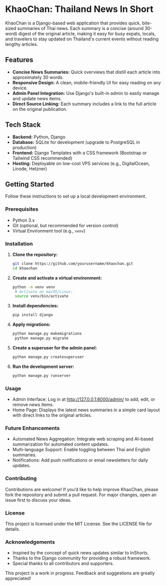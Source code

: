 # KhaoChan: Thailand News In Short

KhaoChan is a Django-based web application that provides quick, bite-sized summaries of Thai news. Each summary is a concise (around 30-word) digest of the original article, making it easy for busy expats, locals, and travelers to stay updated on Thailand's current events without reading lengthy articles.

## Features

- **Concise News Summaries:** Quick overviews that distill each article into approximately 30 words.
- **Responsive Design:** A clean, mobile-friendly UI for easy reading on any device.
- **Admin Panel Integration:** Use Django's built-in admin to easily manage and update news items.
- **Direct Source Linking:** Each summary includes a link to the full article on the original publication.

## Tech Stack

- **Backend:** Python, Django
- **Database:** SQLite for development (upgrade to PostgreSQL in production)
- **Frontend:** Django Templates with a CSS framework (Bootstrap or Tailwind CSS recommended)
- **Hosting:** Deployable on low-cost VPS services (e.g., DigitalOcean, Linode, Hetzner)

## Getting Started

Follow these instructions to set up a local development environment.

### Prerequisites

- Python 3.x
- Git (optional, but recommended for version control)
- Virtual Environment tool (e.g., `venv`)

### Installation

1. **Clone the repository:**
   ```bash
   git clone https://github.com/yourusername/khaochan.git
   cd khaochan
   ```

2. **Create and activate a virtual environment:**
   ```bash
   python -m venv venv
    # Activate on macOS/Linux:
    source venv/bin/activate
   ```
3. **Install dependencies:**
   ```bash
   pip install django
   ```
4. **Apply migrations:**
   ```bash
   python manage.py makemigrations
    python manage.py migrate
   ``` 
5. **Create a superuser for the admin panel:**
   ```bash
   python manage.py createsuperuser
   ```
6. **Run the development server:**
   ```bash
   python manage.py runserver
   ```
   
### Usage

- Admin Interface: Log in at http://127.0.0.1:8000/admin/ to add, edit, or remove news items.
- Home Page: Displays the latest news summaries in a simple card layout with direct links to the original articles.

### Future Enhancements

- Automated News Aggregation: Integrate web scraping and AI-based summarization for automated content updates.
- Multi-language Support: Enable toggling between Thai and English summaries.
- Notifications: Add push notifications or email newsletters for daily updates.

### Contributing

Contributions are welcome! If you’d like to help improve KhaoChan, please fork the repository and submit a pull request. For major changes, open an issue first to discuss your ideas.

### License

This project is licensed under the MIT License. See the LICENSE file for details.

### Acknowledgements

- Inspired by the concept of quick news updates similar to InShorts.
- Thanks to the Django community for providing a robust framework.
- Special thanks to all contributors and supporters.

This project is a work in progress. Feedback and suggestions are greatly appreciated!
